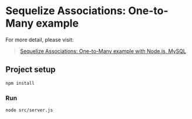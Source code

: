# Sequelize Associations: One-to-Many example

For more detail, please visit:
> [Sequelize Associations: One-to-Many example with Node.js, MySQL](https://www.designmycodes.com/examples/sequelize-associate-one-to-many.html)

## Project setup
```
npm install
```

### Run
```
node src/server.js
```
